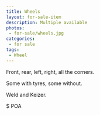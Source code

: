 ```yaml
---
title: Wheels
layout: for-sale-item
description: Multiple available
photos:
 - for-sale/wheels.jpg
categories:
 - for sale
tags:
 - Wheel
---
```


Front, rear, left, right, all the corners.

Some with tyres, some without.

Weld and Keizer.

$ POA
